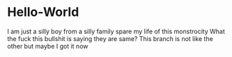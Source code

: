# Hello-World

I am just a silly boy from a silly family spare my life of this monstrocity
What the fuck this bullshit is saying they are same? 
This branch is not like the other but maybe I got it now
